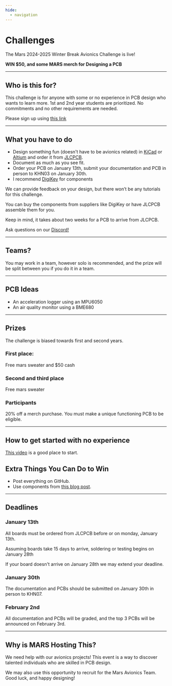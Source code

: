 ```yaml
---
hide:
  - navigation
---
```


# Challenges

The Mars 2024-2025 Winter Break Avionics Challenge is live!

**WIN $50, and some MARS merch for Designing a PCB**

---

## Who is this for?

This challenge is for anyone with some or no experience in PCB design who wants to learn more. 1st and 2nd year students are prioritized. No commitments and no other requirements are needed.

Please sign up using [this link](https://docs.google.com/forms/d/e/1FAIpQLSdvOUBgUmTJmOR8HCJTWi-2iwKz4vOlpNkXhPdT7K4GSJgenw/viewform?usp=sf_link)

---

## What you have to do

- Design something fun (doesn't have to be avionics related) in [KiCad](https://www.kicad.org/) or [Altium](https://www.altium.com/) and order it from [JLCPCB](https://jlcpcb.com/).
- Document as much as you see fit.
- Order your PCB on January 13th, submit your documentation and PCB in person to KHN03 on January 30th.
- I recommend [DigiKey](https://www.digikey.ca/) for components

We can provide feedback on your design, but there won’t be any tutorials for this challenge.  

You can buy the components from suppliers like DigiKey or have JLCPCB assemble them for you.

Keep in mind, it takes about two weeks for a PCB to arrive from JLCPCB.

Ask questions on our [Discord!](https://discord.com/invite/BaQZkd2TKj)

---

## Teams?

You may work in a team, however solo is recommended, and the prize will be split between you if you do it in a team.

---

## PCB Ideas

- An acceleration logger using an MPU6050
- An air quality monitor using a BME680

---

## Prizes 

The challenge is biased towards first and second years.

### First place:

Free mars sweater and $50 cash

### Second and third place

Free mars sweater

### Participants

20% off a merch purchase. You must make a unique functioning PCB to be eligible.

---

## How to get started with no experience

[This video](https://www.youtube.com/watch?v=3E5REDAQk_A) is a good place to start.

## Extra Things You Can Do to Win

- Post everything on GitHub.
- Use components from [this blog post](https://zeuldocs.com/blog/2024/12/12/chip-selection/).

---

## Deadlines

### January 13th

All boards must be ordered from JLCPCB before or on monday, January 13th.

Assuming boards take 15 days to arrive, soldering or testing begins on January 28th

If your board doesn't arrive on January 28th we may extend your deadline.

### January 30th

The documentation and PCBs should be submitted on January 30th in person to KHN07.

### February 2nd

All documentation and PCBs will be graded, and the top 3 PCBs will be announced on February 3rd.

---

## Why is MARS Hosting This?

We need help with our avionics projects! This event is a way to discover talented individuals who are skilled in PCB design.  

We may also use this opportunity to recruit for the Mars Avionics Team.  
Good luck, and happy designing!
